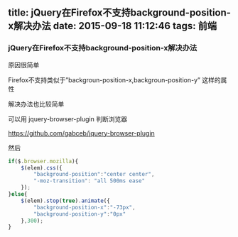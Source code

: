 title: jQuery在Firefox不支持background-position-x解决办法
date: 2015-09-18 11:12:46
tags: 前端
---

### jQuery在Firefox不支持background-position-x解决办法
原因很简单

Firefox不支持类似于”backgroun-position-x,backgroun-position-y” 这样的属性

解决办法也比较简单

可以用 jquery-browser-plugin 判断浏览器

https://github.com/gabceb/jquery-browser-plugin

然后

```javascript
if($.browser.mozilla){
    $(elem).css({
        "background-position":"center center",
        "-moz-transition": "all 500ms ease"
    });
}else{
    $(elem).stop(true).animate({
        "background-position-x":"-73px",
        "background-position-y":"0px"
    },300);
}
```
